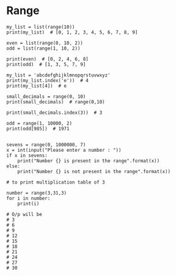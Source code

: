 # Range

    my_list = list(range(10))
    print(my_list)  # [0, 1, 2, 3, 4, 5, 6, 7, 8, 9]
    
    even = list(range(0, 10, 2))
    odd = list(range(1, 10, 2))
    
    print(even)  # [0, 2, 4, 6, 8]
    print(odd)  # [1, 3, 5, 7, 9]
    
    my_list = 'abcdefghijklmnopqrstuvwxyz'
    print(my_list.index('e'))  # 4
    print(my_list[4])  # e
    
    small_decimals = range(0, 10)
    print(small_decimals)  # range(0,10)
    
    print(small_decimals.index(3))  # 3
    
    odd = range(1, 10000, 2)
    print(odd[985])  # 1971
    
    
    sevens = range(0, 1000000, 7)
    x = int(input("Please enter a number : "))
    if x in sevens:
        print("Number {} is present in the range".format(x))
    else:
        print("Number {} is not present in the range".format(x))
    
    # to print multiplication table of 3
    
    number = range(3,31,3)
    for i in number:
        print(i)
    
    # O/p will be
    # 3
    # 6
    # 9
    # 12
    # 15
    # 18
    # 21
    # 24
    # 27
    # 30